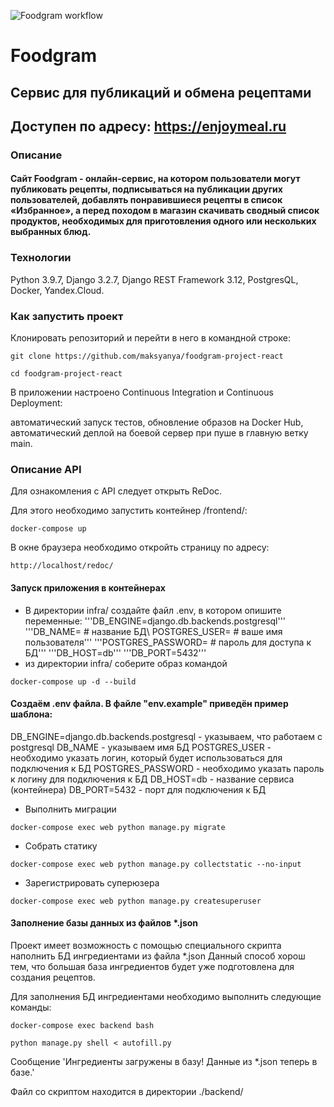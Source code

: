 ![Foodgram workflow](https://github.com/maksyanya/foodgram-project-react/actions/workflows/foodgram_workflow.yml/badge.svg?branch=master&event=push)

# Foodgram

## Cервис для публикаций и обмена рецептами 

## Доступен по адресу: https://enjoymeal.ru

### Описание 
#### Cайт Foodgram - онлайн-сервис, на котором пользователи могут публиковать рецепты, подписываться на публикации других пользователей, добавлять понравившиеся рецепты в список «Избранное», а перед походом в магазин скачивать сводный список продуктов, необходимых для приготовления одного или нескольких выбранных блюд. 

### Технологии
Python 3.9.7, Django 3.2.7, Django REST Framework 3.12, PostgresQL, Docker, Yandex.Cloud.

### Как запустить проект

Клонировать репозиторий и перейти в него в командной строке:

```
git clone https://github.com/maksyanya/foodgram-project-react
```

```
cd foodgram-project-react
```

В приложении настроено Continuous Integration и Continuous Deployment:

автоматический запуск тестов,
обновление образов на Docker Hub,
автоматический деплой на боевой сервер при пуше в главную ветку main.

### Описание API

Для ознакомления с API следует открыть ReDoc.

Для этого необходимо запустить контейнер /frontend/:

```
docker-compose up
```

В окне браузера необходимо откройть страницу по адресу:

```
http://localhost/redoc/
```


#### Запуск приложения в контейнерах

- В директории infra/ создайте файл .env, в котором опишите переменные: '''DB_ENGINE=django.db.backends.postgresql''' '''DB_NAME= # название БД\ POSTGRES_USER= # ваше имя пользователя''' '''POSTGRES_PASSWORD= # пароль для доступа к БД''' '''DB_HOST=db''' '''DB_PORT=5432'''
- из директории infra/ соберите образ командой

```
docker-compose up -d --build
```

#### Создаём .env файла. В файле "env.example" приведён пример шаблона:

DB_ENGINE=django.db.backends.postgresql - указываем, что работаем с postgresql
DB_NAME - указываем имя БД
POSTGRES_USER - необходимо указать логин, который будет использоваться для подключения к БД
POSTGRES_PASSWORD - необходимо указать пароль к логину для подключения к БД
DB_HOST=db - название сервиса (контейнера)
DB_PORT=5432 - порт для подключения к БД

- Выполнить миграции

```
docker-compose exec web python manage.py migrate
```

- Собрать статику

```
docker-compose exec web python manage.py collectstatic --no-input
```

- Зарегистрировать суперюзера

```
docker-compose exec web python manage.py createsuperuser
```

#### Заполнение базы данных из файлов *.json

Проект имеет возможность с помощью специального скрипта наполнить БД ингредиентами из файла *.json
Данный способ хорош тем, что большая база ингредиентов будет уже подготовлена для создания рецептов.

Для заполнения БД ингредиентами необходимо выполнить следующие команды:

```
docker-compose exec backend bash
```
```
python manage.py shell < autofill.py
```

Сообщение 'Ингредиенты загружены в базу! Данные из *.json теперь в базе.'

Файл со скриптом находится в директории ./backend/
